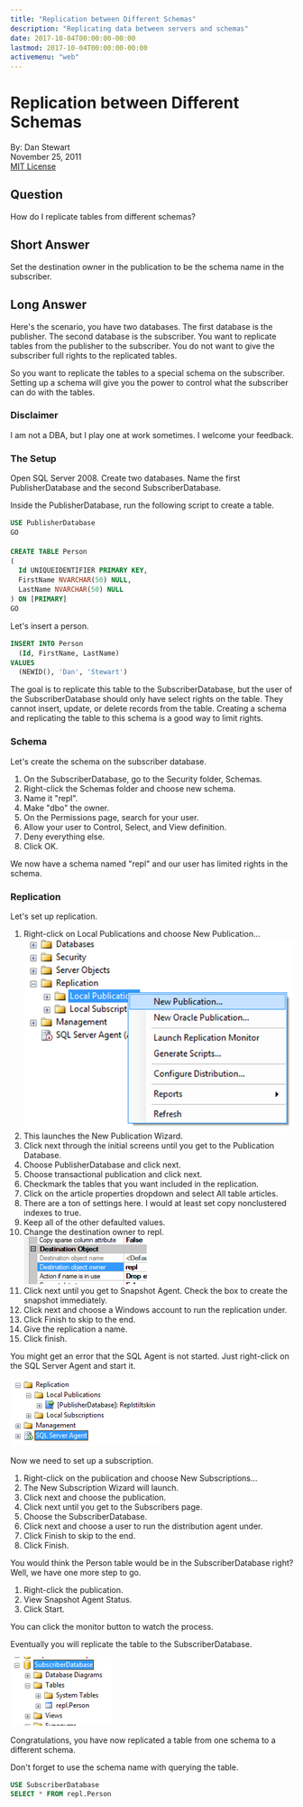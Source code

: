 ```yaml
---
title: "Replication between Different Schemas"
description: "Replicating data between servers and schemas"
date: 2017-10-04T00:00:00-00:00
lastmod: 2017-10-04T00:00:00-00:00
activemenu: "web"
---
```


# Replication between Different Schemas

By: Dan Stewart\
November 25, 2011\
[MIT License](https://mit-license.org/)

## Question

How do I replicate tables from different schemas?

## Short Answer

Set the destination owner in the publication to be the schema name in the subscriber.

## Long Answer

Here's the scenario, you have two databases. The first database is the publisher. The second database is the subscriber. 
You want to replicate tables from the publisher to the subscriber. You do not want to give the subscriber full rights 
to the replicated tables.

So you want to replicate the tables to a special schema on the subscriber. Setting up a schema will give you the power 
to control what the subscriber can do with the tables.

### Disclaimer

I am not a DBA, but I play one at work sometimes. I welcome your feedback.

### The Setup

Open SQL Server 2008. Create two databases. Name the first PublisherDatabase and the second SubscriberDatabase.

Inside the PublisherDatabase, run the following script to create a table.

```sql
USE PublisherDatabase
GO

CREATE TABLE Person
(
  Id UNIQUEIDENTIFIER PRIMARY KEY,
  FirstName NVARCHAR(50) NULL,
  LastName NVARCHAR(50) NULL
) ON [PRIMARY]
GO
```

Let's insert a person.

```sql
INSERT INTO Person 
  (Id, FirstName, LastName) 
VALUES 
  (NEWID(), 'Dan', 'Stewart')
```

The goal is to replicate this table to the SubscriberDatabase, but the user of the SubscriberDatabase should only have select 
rights on the table. They cannot insert, update, or delete records from the table. Creating a schema and replicating the
table to this schema is a good way to limit rights.

### Schema

Let's create the schema on the subscriber database.

1. On the SubscriberDatabase, go to the Security folder, Schemas.
1. Right-click the Schemas folder and choose new schema.
1. Name it "repl".
1. Make "dbo" the owner.
1. On the Permissions page, search for your user.
1. Allow your user to Control, Select, and View definition.
1. Deny everything else.
1. Click OK.

We now have a schema named "repl" and our user has limited rights in the schema.

### Replication

Let's set up replication.

1. Right-click on Local Publications and choose New Publication&hellip;\
  ![New Publication](/images/sql/new_publication.png)
1. This launches the New Publication Wizard.
1. Click next through the initial screens until you get to the Publication Database.
1. Choose PublisherDatabase and click next.
1. Choose transactional publication and click next.
1. Checkmark the tables that you want included in the replication.
1. Click on the article properties dropdown and select All table articles.
1. There are a ton of settings here. I would at least set copy nonclustered indexes to true.
1. Keep all of the other defaulted values.
1. Change the destination owner to repl.\
  ![Destination owner](/images/sql/destination_owner.png)
1. Click next until you get to Snapshot Agent. Check the box to create the snapshot immediately.
1. Click next and choose a Windows account to run the replication under.
1. Click Finish to skip to the end.
1. Give the replication a name.
1. Click finish.

You might get an error that the SQL Agent is not started. Just right-click on the SQL Server Agent and start it.

![SQL Server Agent](/images/sql/sql_server_agent.png)

Now we need to set up a subscription. 

1. Right-click on the publication and choose New Subscriptions&hellip;
1. The New Subscription Wizard will launch.
1. Click next and choose the publication.
1. Click next until you get to the Subscribers page.
1. Choose the SubscriberDatabase.
1. Click next and choose a user to run the distribution agent under.
1. Click Finish to skip to the end.
1. Click Finish.

You would think the Person table would be in the SubscriberDatabase right? Well, we have one more step to go.

1. Right-click the publication.
1. View Snapshot Agent Status.
1. Click Start.

You can click the monitor button to watch the process.

Eventually you will replicate the table to the SubscriberDatabase.

![repl.Person](/images/sql/repl_person.png)

Congratulations, you have now replicated a table from one schema to a different schema.

Don't forget to use the schema name with querying the table.

```sql
USE SubscriberDatabase
SELECT * FROM repl.Person
```